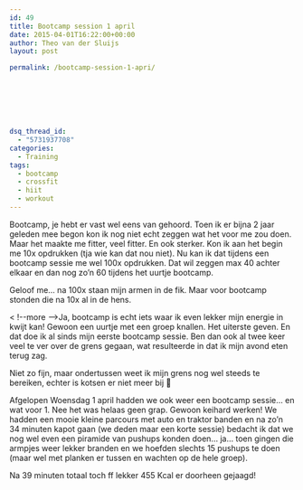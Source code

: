 ```yaml
---
id: 49
title: Bootcamp session 1 april
date: 2015-04-01T16:22:00+00:00
author: Theo van der Sluijs
layout: post

permalink: /bootcamp-session-1-apri/







dsq_thread_id:
  - "5731937708"
categories:
  - Training
tags:
  - bootcamp
  - crossfit
  - hiit
  - workout
---
```

Bootcamp, je hebt er vast wel eens van gehoord. Toen ik er bijna 2 jaar geleden mee begon kon ik nog niet echt zeggen wat het voor me zou doen. Maar het maakte me fitter, veel fitter. En ook sterker. Kon ik aan het begin me 10x opdrukken (tja wie kan dat nou niet). Nu kan ik dat tijdens een bootcamp sessie me wel 100x opdrukken. Dat wil zeggen max 40 achter elkaar en dan nog zo’n 60 tijdens het uurtje bootcamp.

Geloof me… na 100x staan mijn armen in de fik. Maar voor bootcamp stonden die na 10x al in de hens.

< !--more -->Ja, bootcamp is echt iets waar ik even lekker mijn energie in kwijt kan! Gewoon een uurtje met een groep knallen. Het uiterste geven. En dat doe ik al sinds mijn eerste bootcamp sessie. Ben dan ook al twee keer veel te ver over de grens gegaan, wat resulteerde in dat ik mijn avond eten terug zag.
  
Niet zo fijn, maar ondertussen weet ik mijn grens nog wel steeds te bereiken, echter is kotsen er niet meer bij 🙂

Afgelopen Woensdag 1 april hadden we ook weer een bootcamp sessie… en wat voor 1. Nee het was helaas geen grap. Gewoon keihard werken! We hadden een mooie kleine parcours met auto en traktor banden en na zo’n 34 minuten kapot gaan (we deden maar een korte sessie) bedacht ik dat we nog wel even een piramide van pushups konden doen… ja… toen gingen die armpjes weer lekker branden en we hoefden slechts 15 pushups te doen (maar wel met planken er tussen en wachten op de hele groep).

Na 39 minuten totaal toch ff lekker 455 Kcal er doorheen gejaagd!